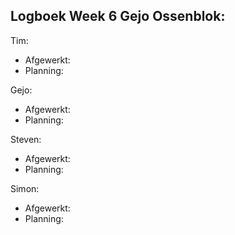 
## Logboek Week 6 Gejo Ossenblok: 

Tim:
- Afgewerkt:
- Planning:

Gejo:
- Afgewerkt:
- Planning:

Steven:
- Afgewerkt:
- Planning:

Simon:
- Afgewerkt:
- Planning:
